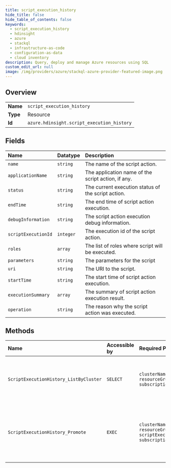 ```yaml
---
title: script_execution_history
hide_title: false
hide_table_of_contents: false
keywords:
  - script_execution_history
  - hdinsight
  - azure    
  - stackql
  - infrastructure-as-code
  - configuration-as-data
  - cloud inventory
description: Query, deploy and manage Azure resources using SQL
custom_edit_url: null
image: /img/providers/azure/stackql-azure-provider-featured-image.png
---
```

  
    

## Overview
<table><tbody>
<tr><td><b>Name</b></td><td><code>script_execution_history</code></td></tr>
<tr><td><b>Type</b></td><td>Resource</td></tr>
<tr><td><b>Id</b></td><td><code>azure.hdinsight.script_execution_history</code></td></tr>
</tbody></table>

## Fields
| Name | Datatype | Description |
|:-----|:---------|:------------|
| `name` | `string` | The name of the script action. |
| `applicationName` | `string` | The application name of the script action, if any. |
| `status` | `string` | The current execution status of the script action. |
| `endTime` | `string` | The end time of script action execution. |
| `debugInformation` | `string` | The script action execution debug information. |
| `scriptExecutionId` | `integer` | The execution id of the script action. |
| `roles` | `array` | The list of roles where script will be executed. |
| `parameters` | `string` | The parameters for the script |
| `uri` | `string` | The URI to the script. |
| `startTime` | `string` | The start time of script action execution. |
| `executionSummary` | `array` | The summary of script action execution result. |
| `operation` | `string` | The reason why the script action was executed. |
## Methods
| Name | Accessible by | Required Params | Description |
|:-----|:--------------|:----------------|:------------|
| `ScriptExecutionHistory_ListByCluster` | `SELECT` | `clusterName, resourceGroupName, subscriptionId` | Lists all scripts' execution history for the specified cluster. |
| `ScriptExecutionHistory_Promote` | `EXEC` | `clusterName, resourceGroupName, scriptExecutionId, subscriptionId` | Promotes the specified ad-hoc script execution to a persisted script. |
